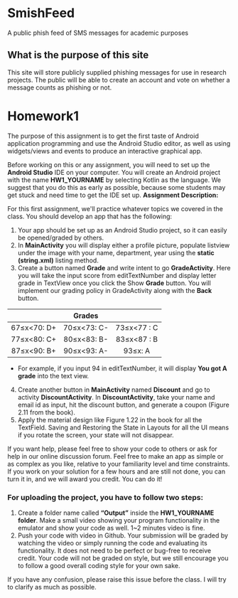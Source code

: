 # SmishFeed
A public phish feed of SMS messages for academic purposes

## What is the purpose of this site

This site will store publicly supplied phishing messages for use in research projects. The public will be able to create an account and vote on whether a message counts as phishing or not.

# Homework1

The purpose of this assignment is to get the first taste of Android application programming and use the 
Android Studio editor, as well as using widgets/views and events to produce an interactive graphical app.  
 
Before working on this or any assignment, you will need to set up the **Android Studio** IDE on your computer. You will create an Android project with the name **HW1_YOURNAME** by selecting Kotlin as the language. We suggest that you do this as early as possible, because some students may get stuck and need time to get the IDE set up. 
**Assignment Description:**
 
For this first assignment, we'll practice whatever topics we covered in the class. You should develop an app that has the following: 

1. Your app should be set up as an Android Studio project, so it can easily be opened/graded by others. 
2. In **MainActivity** you will display either a profile picture, populate listview under the image with your name, department, year using the **static (string.xml)** listing method.
3. Create a button named **Grade** and write intent to go **GradeActivity**. Here you will take the input score from editTextNumber and display letter grade in TextView once you click the Show **Grade** button. You will implement our grading policy in GradeActivity along with the **Back** button.

 | | Grades | | 
| :---: | :---: | :---:
  67≤x<70: D+ | 70≤x<73: C- | 73≤x<77 : C 
  77≤x<80: C+ | 80≤x<83: B- |	83≤x<87 : B 
  87≤x<90: B+ | 90≤x<93: A- | 93≤x: A 

- For example, if you input 94 in editTextNumber, it will display **You got A grade** into the text view.
4. Create another button in **MainActivity** named **Discount** and go to activity **DiscountActivity**. In **DiscountActivity**, take your name and email id as input, hit the discount button, and generate a coupon (Figure 2.11 from the book).
5. Apply the material design like Figure 1.22 in the book for all the TextField. Saving and Restoring the State in Layouts for all the UI means if you rotate the screen, your state will not disappear. 
  
If you want help, please feel free to show your code to others or ask for help in our online discussion forum. Feel free to make an app as simple or as complex as you like, relative to your familiarity level and time constraints. If you work on your solution for a few hours and are still not done, you can turn it in, and we will award you credit. You can do it! 
 
### For uploading the project, you have to follow two steps:

1.  Create a folder name called **“Output”** inside the **HW1_YOURNAME folder**. Make a small video showing your program functionality in the emulator and show your code as well. 1~2 minutes video is fine. 
1.  Push your code with video in Github.
Your submission will be graded by watching the video or simply running the code and evaluating its functionality. It does not need to be perfect or bug-free to receive credit. Your code will not be graded on style, but we still encourage you to follow a good overall coding style for your own sake. 

If you have any confusion, please raise this issue before the class. I will try to clarify as much as possible. 
